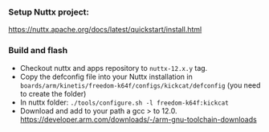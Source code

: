 ### Setup Nuttx project:

https://nuttx.apache.org/docs/latest/quickstart/install.html


### Build and flash

- Checkout nuttx and apps repository to `nuttx-12.x.y` tag.
- Copy the defconfig file into your Nuttx installation in `boards/arm/kinetis/freedom-k64f/configs/kickcat/defconfig` (you need to create the folder)
- In nuttx folder: `./tools/configure.sh -l freedom-k64f:kickcat`
- Download and add to your path a gcc > to 12.0. https://developer.arm.com/downloads/-/arm-gnu-toolchain-downloads
